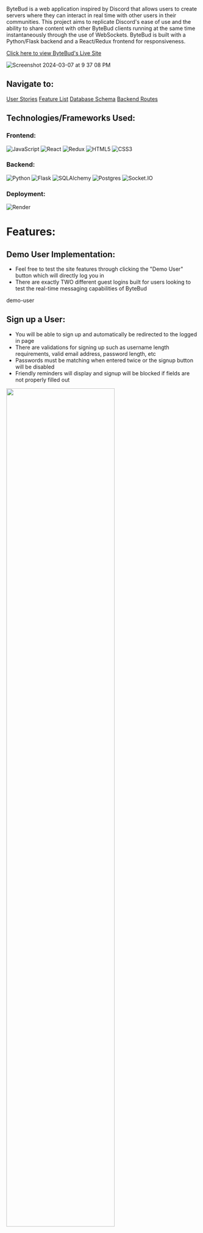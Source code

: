 ByteBud is a web application inspired by Discord that allows users to create servers where they can interact in real time with other users in their communities. This project aims to replicate Discord's ease of use and the ability to share content with other ByteBud clients running at the same time instantaneously through the use of WebSockets. ByteBud is built with a Python/Flask backend and a React/Redux frontend for responsiveness.

[Click here to view ByteBud's Live Site](https://bytebud.onrender.com/)

![Screenshot 2024-03-07 at 9 37 08 PM](https://github.com/raymondlang/bytebud/assets/16345938/0bf36d9c-2c39-4ed2-86b4-697765874f91)


## Navigate to:
[User Stories](https://github.com/raymondlang/bytebud/wiki/User-Stories)
[Feature List](https://github.com/raymondlang/bytebud/wiki/ByteBud-Features-List)
[Database Schema](https://github.com/raymondlang/bytebud/wiki/ByteBud-Database-Schema)
[Backend Routes](https://github.com/raymondlang/bytebud/wiki/Backend-Routes)

## Technologies/Frameworks Used:

### Frontend:
![JavaScript](https://img.shields.io/badge/Javascript-F7DF1E?style=for-the-badge&logo=javascript&logoColor=black)
![React](https://img.shields.io/badge/react-676E77?style=for-the-badge&logo=react&logoColor=#61DAFB)
![Redux](https://img.shields.io/badge/Redux-764ABC?style=for-the-badge&logo=redux&logoColor=white)
![HTML5](https://img.shields.io/badge/HTML5-E34F26?style=for-the-badge&logo=html5&logoColor=white)
![CSS3](https://img.shields.io/badge/CSS3-1572B6?style=for-the-badge&logo=css3&logoColor=white)

### Backend:
![Python](https://img.shields.io/badge/Python-4081B3?style=for-the-badge&logo=python&logoColor=ffe66a)
![Flask](https://img.shields.io/badge/Flask-000000?style=for-the-badge&logo=flask&logoColor=white)
![SQLAlchemy](https://img.shields.io/badge/-SQLAlchemy-D71F00?style=for-the-badge)
![Postgres](https://img.shields.io/badge/Postgres-4169E1?style=for-the-badge&logo=postgresql&logoColor=white)
![Socket.IO](https://img.shields.io/badge/Socket.IO-010101?style=for-the-badge&logo=socket.io&logoColor=white)

### Deployment:
![Render](https://img.shields.io/badge/Render-%46E3B7.svg?style=for-the-badge&logo=render&logoColor=white)

# Features:

## Demo User Implementation:
* Feel free to test the site features through clicking the "Demo User" button which will directly log you in
* There are exactly TWO different guest logins built for users looking to test the real-time messaging capabilities of ByteBud

demo-user

## Sign up a User:
* You will be able to sign up and automatically be redirected to the logged in page
* There are validations for signing up such as username length requirements, valid email address, password length, etc
* Passwords must be matching when entered twice or the signup button will be disabled
* Friendly reminders will display and signup will be blocked if fields are not properly filled out

<img src="https://media.giphy.com/media/Gnf2W0BBWrSZgtqANK/giphy.gif" width="75%"/>

![sign-up](https://media.giphy.com/media/Gnf2W0BBWrSZgtqANK/giphy.gif)

## User Login and Authentication:

* You are able to login as long as your credentials are stored within the database (hashed)
* If there are no matching credentials an error message is displayed
* Login button is disabled if there are null fields or if the amount of characters entered is not within the acceptable range

login-demo

## Live Messaging Between ByteBud Clients:

* You are able to send messages to other ByteBud clients as long as they are within the same server and channel
* You must be logged in to use the live messaging feature

![bytebud create channel](https://github.com/raymondlang/bytebud/assets/16345938/6b68d9df-0a1b-4dcc-86f9-861a763b7a6d)

<img src="https://github.com/raymondlang/bytebud/assets/16345938/8bbe427d-86a9-4943-87df-42714bd7a08c" width="75%"/>
  
![bytebud messaging](https://github.com/raymondlang/bytebud/assets/16345938/8bbe427d-86a9-4943-87df-42714bd7a08c)


## Create a Server
* Users are able to create a server and add their friends to a server

<img src="https://github.com/raymondlang/bytebud/assets/16345938/3430c066-1229-48ff-9c9b-6b630191288c" width="75%"/>


![bytebud create server](https://github.com/raymondlang/bytebud/assets/16345938/3430c066-1229-48ff-9c9b-6b630191288c)

## Create a Channel
* Create a channel for your friends by topic or interest

<img src="https://github.com/raymondlang/bytebud/assets/16345938/c4b32c86-483c-4ab8-812a-5255c477f7ea" width="75%"/>

![bytebud create channel](https://github.com/raymondlang/bytebud/assets/16345938/c4b32c86-483c-4ab8-812a-5255c477f7ea)


## React to Messages with Emojis

* Users are able to react to messages with emojis
* Users can see each other's reactions

<img src="https://github.com/raymondlang/bytebud/assets/16345938/dd079798-2206-439c-b397-b1815aef77cb" width="75%"/>
  
![bytebud emojis](https://github.com/raymondlang/bytebud/assets/16345938/dd079798-2206-439c-b397-b1815aef77cb)

## Features Coming Soon:

* AWS for File Uploads
* Updating User Profile Pictures
* Adding Members to a Server
* Live Friend DMs 
